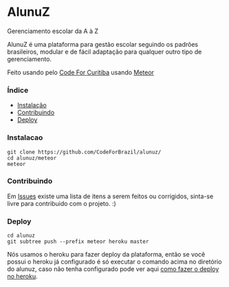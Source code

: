 # AlunuZ

Gerenciamento escolar da A à Z

AlunuZ é uma plataforma para gestão escolar seguindo os padrões brasileiros, modular e de fácil adaptação para qualquer outro tipo de gerenciamento.

Feito usando pelo [Code For Curitiba](http://openbrazil.org) usando [Meteor](http://meteor.com)

### Índice

- [Instalação](#instalacao)
- [Contribuindo](#contribuindo)
- [Deploy](#deploy)

<a name="instalacao"></a>
### Instalacao

```shell
git clone https://github.com/CodeForBrazil/alunuz/
cd alunuz/meteor
meteor
```

<a name="contribuindo"></a>
### Contribuindo

Em [Issues](https://github.com/CodeForBrazil/alunuz/issues) existe uma lista de itens a serem feitos ou corrigidos, sinta-se livre para contribuido com o projeto. :)

<a name="deploy"></a>
### Deploy

```shell
cd alunuz
git subtree push --prefix meteor heroku master
```

Nós usamos o heroku para fazer deploy da plataforma, então se você possui o heroku já configurado é só executar o comando acima no diretório do alunuz, caso não tenha configurado pode ver aqui [como fazer o deploy no heroku](http://blog.nerijunior.com/2015/09/22/meteor-heroku-como-fazer-o-deploy-instalacao/).
